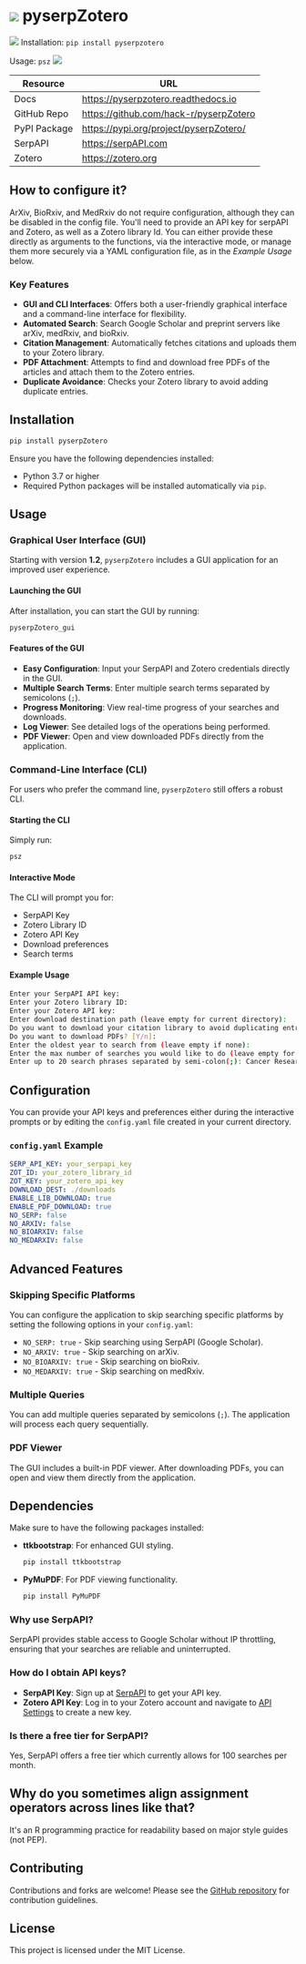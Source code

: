 # ![](https://i.imgur.com/bHS0mPZs.png) pyserpZotero 


![](src/pyserpZotero/feature_header.png)
Installation:
`pip install pyserpzotero`

Usage:
`psz`
![](screen.png)

| Resource     | URL                                    |
| ------------ | -------------------------------------- |
| Docs         | https://pyserpzotero.readthedocs.io    |
| GitHub Repo  | https://github.com/hack-r/pyserpZotero |
| PyPI Package | https://pypi.org/project/pyserpZotero/ |
| SerpAPI      | https://serpAPI.com                    |
| Zotero       | https://zotero.org                     |

## How to configure it?

ArXiv, BioRxiv, and MedRxiv do not require configuration, although they can be disabled in the config file. You'll need to provide an API key for serpAPI and Zotero, as well as a Zotero library Id. You can either provide these directly as arguments to
the functions, via the interactive mode, or manage them more securely via a YAML configuration file, as in the _Example Usage_ below.

### Key Features

- **GUI and CLI Interfaces**: Offers both a user-friendly graphical interface and a command-line interface for flexibility.
- **Automated Search**: Search Google Scholar and preprint servers like arXiv, medRxiv, and bioRxiv.
- **Citation Management**: Automatically fetches citations and uploads them to your Zotero library.
- **PDF Attachment**: Attempts to find and download free PDFs of the articles and attach them to the Zotero entries.
- **Duplicate Avoidance**: Checks your Zotero library to avoid adding duplicate entries.

## Installation

```bash
pip install pyserpZotero
```

Ensure you have the following dependencies installed:

- Python 3.7 or higher
- Required Python packages will be installed automatically via `pip`.

## Usage

### Graphical User Interface (GUI)

Starting with version **1.2**, `pyserpZotero` includes a GUI application for an improved user experience.

#### Launching the GUI

After installation, you can start the GUI by running:

```bash
pyserpZotero_gui
```

#### Features of the GUI

- **Easy Configuration**: Input your SerpAPI and Zotero credentials directly in the GUI.
- **Multiple Search Terms**: Enter multiple search terms separated by semicolons (`;`).
- **Progress Monitoring**: View real-time progress of your searches and downloads.
- **Log Viewer**: See detailed logs of the operations being performed.
- **PDF Viewer**: Open and view downloaded PDFs directly from the application.

### Command-Line Interface (CLI)

For users who prefer the command line, `pyserpZotero` still offers a robust CLI.

#### Starting the CLI

Simply run:

```bash
psz
```

#### Interactive Mode

The CLI will prompt you for:

- SerpAPI Key
- Zotero Library ID
- Zotero API Key
- Download preferences
- Search terms

#### Example Usage

```bash
Enter your SerpAPI API key:
Enter your Zotero library ID:
Enter your Zotero API key:
Enter download destination path (leave empty for current directory):
Do you want to download your citation library to avoid duplicating entries? [Y/n]:
Do you want to download PDFs? [Y/n]:
Enter the oldest year to search from (leave empty if none):
Enter the max number of searches you would like to do (leave empty for default value of 50):
Enter up to 20 search phrases separated by semi-colon(;): Cancer Research; Humanoid Robot; DNA mutation
```

## Configuration

You can provide your API keys and preferences either during the interactive prompts or by editing the `config.yaml` file created in your current directory.

### `config.yaml` Example

```yaml
SERP_API_KEY: your_serpapi_key
ZOT_ID: your_zotero_library_id
ZOT_KEY: your_zotero_api_key
DOWNLOAD_DEST: ./downloads
ENABLE_LIB_DOWNLOAD: true
ENABLE_PDF_DOWNLOAD: true
NO_SERP: false
NO_ARXIV: false
NO_BIOARXIV: false
NO_MEDARXIV: false
```

## Advanced Features

### Skipping Specific Platforms

You can configure the application to skip searching specific platforms by setting the following options in your `config.yaml`:

- `NO_SERP: true` - Skip searching using SerpAPI (Google Scholar).
- `NO_ARXIV: true` - Skip searching on arXiv.
- `NO_BIOARXIV: true` - Skip searching on bioRxiv.
- `NO_MEDARXIV: true` - Skip searching on medRxiv.

### Multiple Queries

You can add multiple queries separated by semicolons (`;`). The application will process each query sequentially.

### PDF Viewer

The GUI includes a built-in PDF viewer. After downloading PDFs, you can open and view them directly from the application.

## Dependencies

Make sure to have the following packages installed:

- **ttkbootstrap**: For enhanced GUI styling.
  ```bash
  pip install ttkbootstrap
  ```
- **PyMuPDF**: For PDF viewing functionality.
  ```bash
  pip install PyMuPDF
  ```

### Why use SerpAPI?

SerpAPI provides stable access to Google Scholar without IP throttling, ensuring that your searches are reliable and uninterrupted.

### How do I obtain API keys?

- **SerpAPI Key**: Sign up at [SerpAPI](https://serpapi.com) to get your API key.
- **Zotero API Key**: Log in to your Zotero account and navigate to [API Settings](https://www.zotero.org/settings/keys) to create a new key.

### Is there a free tier for SerpAPI?

Yes, SerpAPI offers a free tier which currently allows for 100 searches per month.

## Why do you sometimes align assignment operators across lines like that?

It's an R programming practice for readability based on major style guides (not PEP).

## Contributing

Contributions and forks are welcome! Please see the [GitHub repository](https://github.com/hack-r/pyserpZotero) for contribution guidelines. 

## License

This project is licensed under the MIT License.
